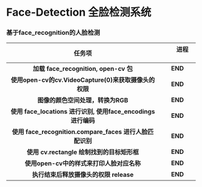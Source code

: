 # Face-Detection 全脸检测系统

### **基于face_recognition的人脸检测**


|                            任务项                            |         进程         |
| :----------------------------------------------------------: | :--------------------: |
|          **加载 face_recognition, open-cv 包**                       |        **END**       |  
|        **使用open-cv的cv.VideoCapture(0)来获取摄像头的权限**                        | **END** |
|        **图像的颜色空间处理，转换为RGB**                        | **END** |
|          **使用 face_locations 进行识别, 使用face_encodings进行编码**           | **END** |
|          **使用 face_recognition.compare_faces 进行人脸匹配识别**           | **END** |
|       **使用 cv.rectangle 绘制找到的目标矩形框**                     | **END** |
|       **使用open-cv中的样式来打印人脸对应名称**                       |    **END**     |
|       **执行结束后释放摄像头的权限 release**                       |    **END**     |
